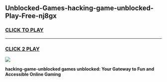 
## Unblocked-Games-hacking-game-unblocked-Play-Free-nj8gx
<h3>
<a href="https://premium76.site?title=hacking-game-unblocked&ref=18A">CLICK TO PLAY</a></h3>
<hr>

<h3>
<a href="https://premium76.site?title=hacking-game-unblocked&ref=18A">CLICK 2 PLAY</a>
  
</h3>

<a href="https://premium76.site?title=hacking-game-unblocked&ref=18A"><img src="https://clearcache.store/games.png"></a>


**hacking-game-unblocked games unblocked: Your Gateway to Fun and Accessible Online Gaming**
